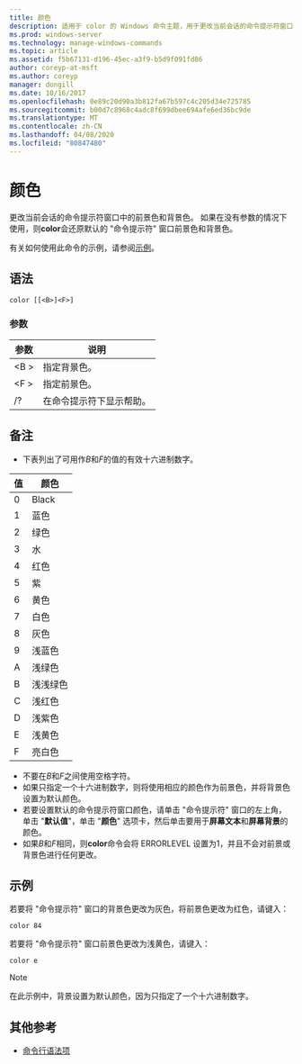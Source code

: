 ```yaml
---
title: 颜色
description: 适用于 color 的 Windows 命令主题，用于更改当前会话的命令提示符窗口中的前景色和背景色。
ms.prod: windows-server
ms.technology: manage-windows-commands
ms.topic: article
ms.assetid: f5b67131-d196-45ec-a3f9-b5d9f091fd86
author: coreyp-at-msft
ms.author: coreyp
manager: dongill
ms.date: 10/16/2017
ms.openlocfilehash: 0e89c20d90a3b812fa67b597c4c205d34e725785
ms.sourcegitcommit: b00d7c8968c4adc8f699dbee694afe6ed36bc9de
ms.translationtype: MT
ms.contentlocale: zh-CN
ms.lasthandoff: 04/08/2020
ms.locfileid: "80847480"
---
```

# <a name="color"></a>颜色

更改当前会话的命令提示符窗口中的前景色和背景色。 如果在没有参数的情况下使用，则**color**会还原默认的 "命令提示符" 窗口前景色和背景色。

有关如何使用此命令的示例，请参阅[示例](#BKMK_examples)。

## <a name="syntax"></a>语法

```
color [[<B>]<F>]
```

### <a name="parameters"></a>参数

|参数|说明|
|---------|-----------|
|\<B >|指定背景色。|
|\<F >|指定前景色。|
|/?|在命令提示符下显示帮助。|

## <a name="remarks"></a>备注

-   下表列出了可用作*B*和*F*的值的有效十六进制数字。

|值|颜色|
|-----|-----|
|0|Black|
|1|蓝色|
|2|绿色|
|3|水|
|4|红色|
|5|紫|
|6|黄色|
|7|白色|
|8|灰色|
|9|浅蓝色|
|A|浅绿色|
|B|浅浅绿色|
|C|浅红色|
|D|浅紫色|
|E|浅黄色|
|F|亮白色|
    
-   不要在*B*和*F*之间使用空格字符。
-   如果只指定一个十六进制数字，则将使用相应的颜色作为前景色，并将背景色设置为默认颜色。
-   若要设置默认的命令提示符窗口颜色，请单击 "命令提示符" 窗口的左上角，单击 "**默认值**"，单击 "**颜色**" 选项卡，然后单击要用于**屏幕文本**和**屏幕背景**的颜色。
-   如果*B*和*F*相同，则**color**命令会将 ERRORLEVEL 设置为1，并且不会对前景或背景色进行任何更改。

## <a name="examples"></a><a name=BKMK_examples></a>示例

若要将 "命令提示符" 窗口的背景色更改为灰色，将前景色更改为红色，请键入：
```
color 84
```
若要将 "命令提示符" 窗口前景色更改为浅黄色，请键入：
```
color e
```

> [!NOTE]
> 在此示例中，背景设置为默认颜色，因为只指定了一个十六进制数字。

## <a name="additional-references"></a>其他参考

- [命令行语法项](command-line-syntax-key.md)
